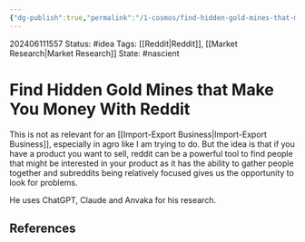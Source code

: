 ```yaml
---
{"dg-publish":true,"permalink":"/1-cosmos/find-hidden-gold-mines-that-make-you-money-with-reddit/"}
---
```


202406111557
Status: #idea
Tags: [[Reddit\|Reddit]], [[Market Research\|Market Research]]
State: #nascient
# Find Hidden Gold Mines that Make You Money With Reddit

This is not as relevant for an [[Import-Export Business\|Import-Export Business]], especially in agro like I am trying to do. But the idea is that if you have a product you want to sell, reddit can be a powerful tool to find people that might be interested in your product as it has the ability to gather people together and subreddits being relatively focused gives us the opportunity to look for problems.

He uses ChatGPT, Claude and Anvaka for his research.


## References
